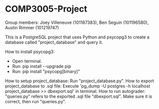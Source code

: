 # COMP3005-Project
Group members: Joey Villeneuve (101187383), Ben Seguin (101196580), Austin Rimmer (101219747)

This is a PostgreSQL project that uses Python and psycopg3 to create a database called "project_database" and query it.

How to install psycopg3:
- Open terminal.
- Run: pip install --upgrade pip
- Run: pip install "psycopg[binary]"

How to setup project_database: Run "project_database.py".
How to export project_database to .sql file: Execute 'pg_dump -U postgres -h localhost project_database >> dbexport.sql' in terminal.
How to run autograder: "queries.py" refers to the exported .sql file "dbexport.sql". Make sure it is correct, then run "queries.py".